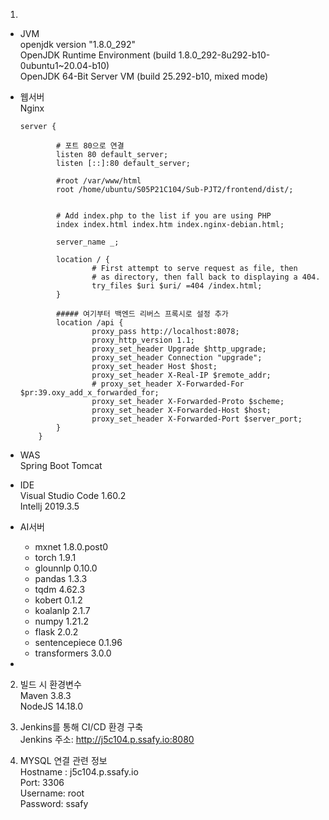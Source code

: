 1)
- JVM  
    openjdk version "1.8.0_292"  
    OpenJDK Runtime Environment (build 1.8.0_292-8u292-b10-0ubuntu1~20.04-b10)  
    OpenJDK 64-Bit Server VM (build 25.292-b10, mixed mode)  

- 웹서버  
    Nginx  
    ```
    server {
    
            # 포트 80으로 연결
            listen 80 default_server;
            listen [::]:80 default_server;
    
            #root /var/www/html
            root /home/ubuntu/S05P21C104/Sub-PJT2/frontend/dist/;


            # Add index.php to the list if you are using PHP
            index index.html index.htm index.nginx-debian.html;
    
            server_name _;
    
            location / {
                    # First attempt to serve request as file, then
                    # as directory, then fall back to displaying a 404.
                    try_files $uri $uri/ =404 /index.html;
            }
    
            ##### 여기부터 백엔드 리버스 프록시로 설정 추가
            location /api {
                    proxy_pass http://localhost:8078;
                    proxy_http_version 1.1;
                    proxy_set_header Upgrade $http_upgrade;
                    proxy_set_header Connection "upgrade";
                    proxy_set_header Host $host;
                    proxy_set_header X-Real-IP $remote_addr;
                    # proxy_set_header X-Forwarded-For $pr:39.oxy_add_x_forwarded_for;
                    proxy_set_header X-Forwarded-Proto $scheme;
                    proxy_set_header X-Forwarded-Host $host;
                    proxy_set_header X-Forwarded-Port $server_port;
            }
        }
    ```


- WAS  
    Spring Boot Tomcat
- IDE  
    Visual Studio Code 1.60.2  
    Intellj 2019.3.5 
- AI서버

    - mxnet 1.8.0.post0
    - torch 1.9.1
    - glounnlp 0.10.0
    - pandas 1.3.3
    - tqdm 4.62.3
    - kobert 0.1.2
    - koalanlp 2.1.7
    - numpy 1.21.2
    - flask 2.0.2
    - sentencepiece 0.1.96
    - transformers 3.0.0
-  

2)  
    빌드 시 환경변수  
    Maven 3.8.3  
    NodeJS 14.18.0  

3)  
    Jenkins를 통해 CI/CD 환경 구축  
    Jenkins 주소: http://j5c104.p.ssafy.io:8080  

4)  
    MYSQL 연결 관련 정보  
    Hostname : j5c104.p.ssafy.io  
    Port: 3306  
    Username: root  
    Password: ssafy  
